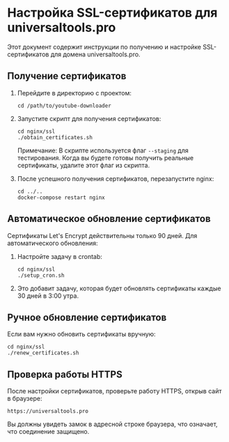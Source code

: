 # Настройка SSL-сертификатов для universaltools.pro

Этот документ содержит инструкции по получению и настройке SSL-сертификатов для домена universaltools.pro.

## Получение сертификатов

1. Перейдите в директорию с проектом:
   ```
   cd /path/to/youtube-downloader
   ```

2. Запустите скрипт для получения сертификатов:
   ```
   cd nginx/ssl
   ./obtain_certificates.sh
   ```

   Примечание: В скрипте используется флаг `--staging` для тестирования. Когда вы будете готовы получить реальные сертификаты, удалите этот флаг из скрипта.

3. После успешного получения сертификатов, перезапустите nginx:
   ```
   cd ../..
   docker-compose restart nginx
   ```

## Автоматическое обновление сертификатов

Сертификаты Let's Encrypt действительны только 90 дней. Для автоматического обновления:

1. Настройте задачу в crontab:
   ```
   cd nginx/ssl
   ./setup_cron.sh
   ```

2. Это добавит задачу, которая будет обновлять сертификаты каждые 30 дней в 3:00 утра.

## Ручное обновление сертификатов

Если вам нужно обновить сертификаты вручную:

```
cd nginx/ssl
./renew_certificates.sh
```

## Проверка работы HTTPS

После настройки сертификатов, проверьте работу HTTPS, открыв сайт в браузере:
```
https://universaltools.pro
```

Вы должны увидеть замок в адресной строке браузера, что означает, что соединение защищено. 
